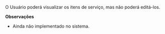 O Usuário poderá visualizar os itens de serviço, mas não poderá editá-los.

  <b>Observações</b>
  
* Ainda não implementado no sistema.
